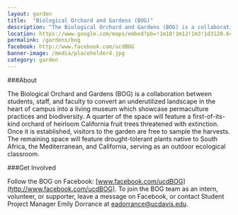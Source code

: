 ```yaml
---
layout: garden
title:  "Biological Orchard and Gardens (BOG)"
description: "The Biological Orchard and Gardens (BOG) is a collaboration between students, staff, and faculty to convert an underutilized landscape in the heart of campus into a living museum which showcase permaculture practices and biodiversity."
location: https://www.google.com/maps/embed?pb=!1m18!1m12!1m3!1d3120.647634701637!2d-121.75791868454017!3d38.54188997962706!2m3!1f0!2f0!3f0!3m2!1i1024!2i768!4f13.1!3m3!1m2!1s0x0%3A0x0!2zMzjCsDMyJzMwLjgiTiAxMjHCsDQ1JzIwLjYiVw!5e0!3m2!1sen!2sus!4v1459359972828
permalink: /gardens/bog
facebook: http://www.facebook.com/ucdBOG
banner-image: /media/placeholder4.jpg
category: garden
---
```


###About

The Biological Orchard and Gardens (BOG) is a collaboration between students, staff, and faculty to convert an underutilized landscape in the heart of campus into a living museum which showcase permaculture practices and biodiversity. A quarter of the space will feature a first-of-its-kind orchard of heirloom California fruit trees threatened with extinction. Once it is established, visitors to the garden are free to sample the harvests. The remaining space will feature drought-tolerant plants native to South Africa, the Mediterranean, and California, serving as an outdoor ecological classroom.

###Get Involved

Follow the BOG on Facebook: [www.facebook.com/ucdBOG](http://www.facebook.com/ucdBOG). To join the BOG team as an intern, volunteer, or supporter, leave a message on Facebook, or contact Student Project Manager Emily Dorrance at [eadorrance@ucdavis.edu](eadorrance@ucdavis.edu).

